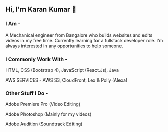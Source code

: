 ## Hi, I'm Karan Kumar 👋

<!--
**Kashin98/Kashin98** is a ✨ _special_ ✨ repository because its `README.md` (this file) appears on your GitHub profile.-->

### I Am -
A Mechanical engineer from Bangalore who builds websites and edits videos in my free time. Currently learning for a fullstack developer role.
I'm always interested in any opportunities to help someone.


### I Commonly Work With -
HTML, CSS (Bootstrap 4), JavaScript (React.Js), Java

AWS SERVICES - AWS S3, CloudFront, Lex & Polly (Alexa)


### Other Stuff I Do -
Adobe Premiere Pro (Video Editing)

Adobe Photoshop (Mainly for my videos)

Adobe Audition (Soundtrack Editing)
